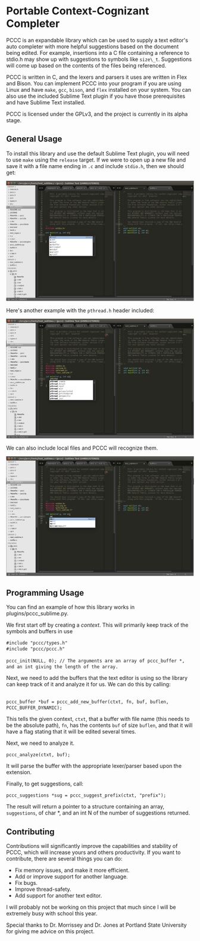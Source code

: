 # Portable Context-Cognizant Completer

PCCC is an expandable library which can be used to supply a text editor's auto completer with more helpful suggestions based on the document being edited. For example, insertions into a C file containing a reference to stdio.h may show up with suggestions to symbols like `size\_t`. Suggestions will come up based on the contents of the files being referenced. 

PCCC is written in C, and the lexers and parsers it uses are written in Flex and Bison. You can implement PCCC into your program if you are using Linux and have `make`, `gcc`, `bison`, and `flex` installed on your system. You can also use the included Sublime Text plugin if you have those prerequisites and have Sublime Text installed.

PCCC is licensed under the GPLv3, and the project is currently in its alpha stage.

## General Usage

To install this library and use the default Sublime Text plugin, you will need to use `make` using the `release` target. If we were to open up a new file and save it with a file name ending in `.c` and include `stdio.h`, then we should get:

![Basic Example](examples/example_a.png)

Here's another example with the `pthread.h` header included:

![pthread.h Example](examples/example_c.png)

We can also include local files and PCCC will recognize them.

![Local Header Example](examples/example_b.png)


## Programming Usage
You can find an example of how this library works in plugins/pccc\_sublime.py.

We first start off by creating a _context_. This will primarily keep track of the symbols and buffers in use

```
#include "pccc/types.h"
#include "pccc/pccc.h"

pccc_init(NULL, 0); // The arguments are an array of pccc_buffer *, and an int giving the length of the array.
```

Next, we need to add the buffers that the text editor is using so the library can keep track of it and analyze it for us. We can do this by calling:
```

pccc_buffer *buf = pccc_add_new_buffer(ctxt, fn, buf, buflen, PCCC_BUFFER_DYNAMIC);
```
This tells the given context, `ctxt`, that a buffer with file name (this needs to be the absolute path), `fn`, has the contents `buf` of size `buflen`, and that it will have a flag stating that it will be edited several times.

Next, we need to analyze it.
```
pccc_analyze(ctxt, buf);
```
It will parse the buffer with the appropriate lexer/parser based upon the extension.

Finally, to get suggestions, call:
```
pccc_suggestions *sug = pccc_suggest_prefix(ctxt, "prefix");
```
The result will return a pointer to a structure containing an array, `suggestions`, of char \*, and an int N of the number of suggestions returned. 


## Contributing
Contributions will significantly improve the capabilities and stability of PCCC, which will increase yours and others productivity. If you want to contribute, there are several things you can do:
- Fix memory issues, and make it more efficient.
- Add or improve support for another language.
- Fix bugs.
- Improve thread-safety.
- Add support for another text editor.

I will probably not be working on this project that much since I will be extremely busy with school this year.

Special thanks to Dr. Morrissey and Dr. Jones at Portland State University for giving me advice on this project.
